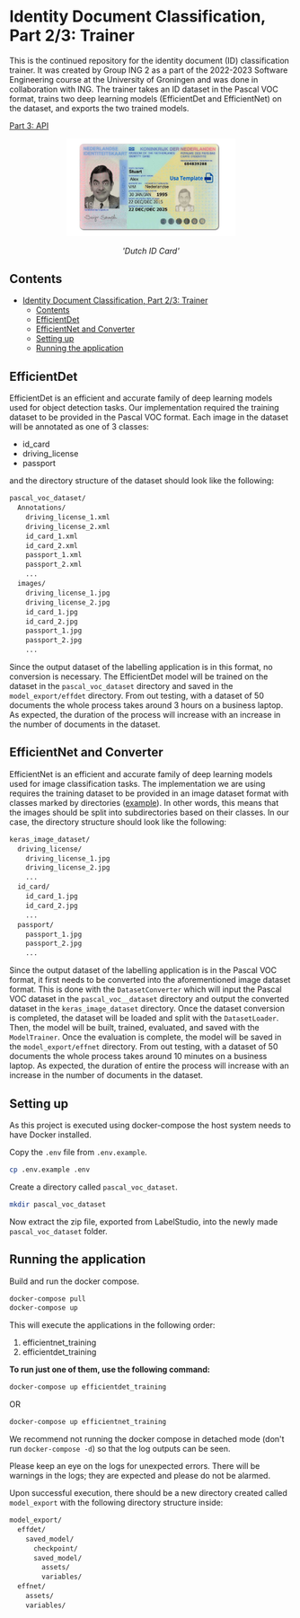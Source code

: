 # Identity Document Classification, Part 2/3: Trainer

This is the continued repository for the identity document (ID) classification trainer. It was created by Group ING 2 as a part of the 2022-2023 Software Engineering course at the University of Groningen and was done in collaboration with ING. The trainer takes an ID dataset in the Pascal VOC format, trains two deep learning models (EfficientDet and EfficientNet) on the dataset, and exports the two trained models.

[Part 3: API](https://github.com/stipefrkovic/identity-document-classification-api)

<div style="text-align: center;">
  <img src="common_utils\mr_bean_id_card.jpg" width="300"/>
  <p><i>'Dutch ID Card'</i></p>
</div>

## Contents

- [Identity Document Classification, Part 2/3: Trainer](#identity-document-classification-part-23-trainer)
  - [Contents](#contents)
  - [EfficientDet](#efficientdet)
  - [EfficientNet and Converter](#efficientnet-and-converter)
  - [Setting up](#setting-up)
  - [Running the application](#running-the-application)

## EfficientDet

EfficientDet is an efficient and accurate family of deep learning models used for object detection tasks. Our implementation required the training dataset to be provided in the Pascal VOC format. Each image in the dataset will be annotated as one of 3 classes:

- id_card
- driving_license
- passport

and the directory structure of the dataset should look like the following:

```bash
pascal_voc_dataset/
  Annotations/
    driving_license_1.xml
    driving_license_2.xml
    id_card_1.xml
    id_card_2.xml
    passport_1.xml
    passport_2.xml
    ...
  images/
    driving_license_1.jpg
    driving_license_2.jpg
    id_card_1.jpg
    id_card_2.jpg
    passport_1.jpg
    passport_2.jpg
    ...
```

Since the output dataset of the labelling application is in this format, no conversion is necessary. The EfficientDet model will be trained on the dataset in the `pascal_voc_dataset` directory and saved in the `model_export/effdet` directory. From out testing, with a dataset of 50 documents the whole process takes around 3 hours on a business laptop. As expected, the duration of the process will increase with an increase in the number of documents in the dataset.

## EfficientNet and Converter

EfficientNet is an efficient and accurate family of deep learning models used for image classification tasks. The implementation we are using requires the training dataset to be provided in an image dataset format with classes marked by directories ([example](https://keras.io/api/data_loading/image/)). In other words, this means that the images should be split into subdirectories based on their classes. In our case, the directory structure should look like the following:

```bash
keras_image_dataset/
  driving_license/
    driving_license_1.jpg
    driving_license_2.jpg
    ...
  id_card/
    id_card_1.jpg
    id_card_2.jpg
    ...
  passport/
    passport_1.jpg
    passport_2.jpg
    ...
```

Since the output dataset of the labelling application is in the Pascal VOC format, it first needs to be converted into the aforementioned image dataset format. This is done with the `DatasetConverter` which will input the Pascal VOC dataset in the `pascal_voc__dataset` directory and output the converted dataset in the `keras_image_dataset` directory. Once the dataset conversion is completed, the dataset will be loaded and split with the `DatasetLoader`. Then, the model will be built, trained, evaluated, and saved with the `ModelTrainer`. Once the evaluation is complete, the model will be saved in the `model_export/effnet` directory. From out testing, with a dataset of 50 documents the whole process takes around 10 minutes on a business laptop. As expected, the duration of entire the process will increase with an increase in the number of documents in the dataset.

## Setting up

As this project is executed using docker-compose the host system needs to have Docker installed.

Copy the `.env` file from `.env.example`.

```bash
cp .env.example .env
```

Create a directory called `pascal_voc_dataset`.

```bash
mkdir pascal_voc_dataset
```

Now extract the zip file, exported from LabelStudio, into the newly made `pascal_voc_dataset` folder.

## Running the application

Build and run the docker compose.

```bash
docker-compose pull
docker-compose up
```

This will execute the applications in the following order:

1. efficientnet_training
2. efficientdet_training

**To run just one of them, use the following command:**

```bash
docker-compose up efficientdet_training
```

OR

```bash
docker-compose up efficientnet_training
```

We recommend not running the docker compose in detached mode (don't run `docker-compose -d`) so that the log outputs can be seen.

Please keep an eye on the logs for unexpected errors. There will be warnings in the logs; they are expected and please do not be alarmed.

Upon successful execution, there should be a new directory created called `model_export` with the following directory structure inside:

```bash
model_export/
  effdet/
    saved_model/
      checkpoint/
      saved_model/
        assets/
        variables/
  effnet/
    assets/
    variables/
```


